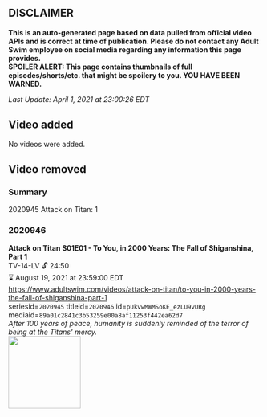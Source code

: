 ## DISCLAIMER
**This is an auto-generated page based on data pulled from official video APIs and is correct at time of publication. Please do not contact any Adult Swim employee on social media regarding any information this page provides.**  
**SPOILER ALERT: This page contains thumbnails of full episodes/shorts/etc. that might be spoilery to you. YOU HAVE BEEN WARNED.**  

_Last Update: April 1, 2021 at 23:00:26 EDT_
## Video added
No videos were added.  
## Video removed
### Summary
2020945 Attack on Titan: 1  
### 2020946
**Attack on Titan S01E01 - To You, in 2000 Years: The Fall of Shiganshina, Part 1**  
TV-14-LV 🔓 24:50  
⌛ August 19, 2021 at 23:59:00 EDT  
https://www.adultswim.com/videos/attack-on-titan/to-you-in-2000-years-the-fall-of-shiganshina-part-1  
seriesid=`2020945` titleid=`2020946` id=`pUkvwMWMSoKE_ezLU9vURg` mediaid=`89a01c2841c3b53259e00a8af11253f442ea62d7`  
_After 100 years of peace, humanity is suddenly reminded of the terror of being at the Titans' mercy._  
<a href="https://media.cdn.adultswim.com/uploads/20200225/thumbnails/2_202251157219-attackontitan_001.jpg"><img src="https://media.cdn.adultswim.com/uploads/20200225/thumbnails/2_202251157219-attackontitan_001.jpg" height="144px" /></a>
